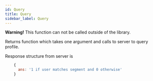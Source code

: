 ```yaml
---
id: Query
title: Query
sidebar_label: Query
---
```


**Warning!** This function can not be called outside of the library.

Returns function which takes one argument and calls to server to query profile.

Response structure from server is 
```javascript
    {
      ans: '1 if user matches segment and 0 otherwise'
    }
```